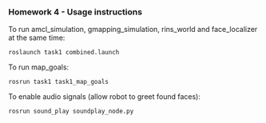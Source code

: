 ### Homework 4 - Usage instructions

To run amcl_simulation, gmapping_simulation, rins_world and face_localizer at the same time:

`roslaunch task1 combined.launch`

To run map_goals:

`rosrun task1 task1_map_goals`

To enable audio signals (allow robot to greet found faces):

`rosrun sound_play soundplay_node.py`
